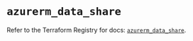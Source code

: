 # `azurerm_data_share`

Refer to the Terraform Registry for docs: [`azurerm_data_share`](https://registry.terraform.io/providers/hashicorp/azurerm/2.99.0/docs/resources/data_share).
